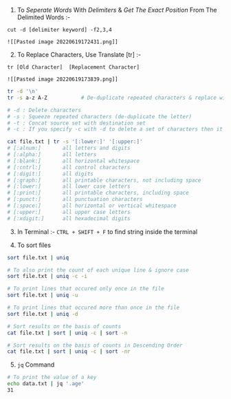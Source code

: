 1) To *Seperate Words* With *Delimiters* & *Get The Exact Position* From The Delimited Words :-
```shell
cut -d [delimiter keyword] -f2,3,4
```
	![[Pasted image 20220619172431.png]]


2) To Replace Characters, Use Translate [tr] :-
```shell
tr [Old Character]  [Replacement Character]
```
	![[Pasted image 20220619173839.png]]

```sh
tr -d '\n'
tr -s a-z A-Z           # De-duplicate repeated characters & replace with uppercase

# -d : Delete characters
# -s : Squeeze repeated characters (de-duplicate the letter)
# -t : Concat source set with destination set
# -c : If you specify -c with -d to delete a set of characters then it will delete the rest of the characters leaving the source set which we specified (c stands for complement; as in doing reverse of something)

cat file.txt | tr -s '[:lower:]' '[:upper:]'
# [:alnum:]       all letters and digits
# [:alpha:]       all letters
# [:blank:]       all horizontal whitespace
# [:cntrl:]       all control characters
# [:digit:]       all digits
# [:graph:]       all printable characters, not including space
# [:lower:]       all lower case letters
# [:print:]       all printable characters, including space
# [:punct:]       all punctuation characters
# [:space:]       all horizontal or vertical whitespace
# [:upper:]       all upper case letters
# [:xdigit:]      all hexadecimal digits
```


3) In Terminal :-
`CTRL + SHIFT + F` to find string inside the terminal

4) To sort files
```sh
sort file.txt | uniq

# To also print the count of each unique line & ignore case
sort file.txt | uniq -c -i 

# To print lines that occured only once in the file
sort file.txt | uniq -u

# To print lines that occured more than once in the file
sort file.txt | uniq -d

# Sort results on the basis of counts
cat file.txt | sort | uniq -c | sort -n

# Sort results on the basis of counts in Descending Order
cat file.txt | sort | uniq -c | sort -nr
```


5) `jq` Command
```sh
# To print the value of a key
echo data.txt | jq '.age'
31
```